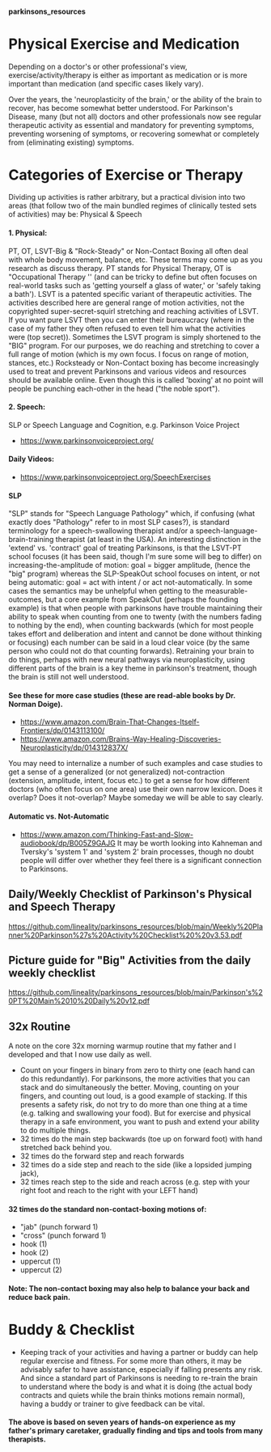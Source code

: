 #### parkinsons_resources

# Physical Exercise and Medication
Depending on a doctor's or other professional's view, exercise/activity/therapy is either as important as medication or is more important than medication (and specific cases likely vary). 

Over the years, the 'neuroplasticity of the brain,' or the ability of the brain to recover, has become somewhat better understood. For Parkinson's Disease, many (but not all) doctors and other professionals now see regular therapeutic activity as essential and mandatory for preventing symptoms, preventing worsening of symptoms, or recovering somewhat or completely from (eliminating existing) symptoms. 

# Categories of Exercise or Therapy
Dividing up activities is rather arbitrary, but a practical division into two areas (that follow two of the main bundled regimes of clinically tested sets of activities) may be: Physical & Speech

#### 1. Physical: 
PT, OT, LSVT-Big & "Rock-Steady" or Non-Contact Boxing all often deal with whole body movement, balance, etc. These terms may come up as you research as discuss therapy. 
PT stands for Physical Therapy, OT is "Occupational Therapy '' (and can be tricky to define but often focuses on real-world tasks such as 'getting yourself a glass of water,' or 'safely taking a bath'). LSVT is a patented specific variant of therapeutic activities. The activities described here are general range of motion activities, not the copyrighted super-secret-squirl stretching and reaching activities of LSVT. If you want pure LSVT then you can enter their bureaucracy (where in the case of my father they often refused to even tell him what the activities were (top secret)). Sometimes the LSVT program is simply shortened to the "BIG" program. For our purposes, we do reaching and stretching to cover a full range of motion (which is my own focus. I focus on range of motion, stances, etc.) 
Rocksteady or Non-Contact boxing has become increasingly used to treat and prevent Parkinsons and various videos and resources should be available online. Even though this is called 'boxing' at no point will people be punching each-other in the head ("the noble sport"). 

#### 2. Speech: 
SLP or Speech Language and Cognition, e.g. Parkinson Voice Project
- https://www.parkinsonvoiceproject.org/
#### Daily Videos:
- https://www.parkinsonvoiceproject.org/SpeechExercises

#### SLP
"SLP" stands for "Speech Language Pathology" which, if confusing (what exactly does "Pathology" refer to in most SLP cases?), is standard terminology for a speech-swallowing therapist and/or a speech-language-brain-training therapist (at least in the USA). 
An interesting distinction in the 'extend' vs. 'contract' goal of treating Parkinsons, is that the LSVT-PT school focuses (it has been said, though I'm sure some will beg to differ) on increasing-the-amplitude of motion: goal = bigger amplitude, (hence the "big" program)
whereas the SLP-SpeakOut school focuses on intent, or not being automatic: goal = act with intent / or act not-automatically. 
In some cases the semantics may be unhelpful when getting to the measurable-outcomes, but a core example from SpeakOut (perhaps the founding example) is that when people with parkinsons have trouble maintaining their ability to speak when counting from one to twenty (with the numbers fading to nothing by the end), when counting backwards (which for most people takes effort and deliberation and intent and cannot be done without thinking or focusing) each number can be said in a loud clear voice (by the same person who could not do that counting forwards). Retraining your brain to do things, perhaps with new neural pathways via neuroplasticity, using different parts of the brain is a key theme in parkinson's treatment, though the brain is still not well understood. 

#### See these for more case studies (these are read-able books by Dr. Norman Doige). 
- https://www.amazon.com/Brain-That-Changes-Itself-Frontiers/dp/0143113100/
- https://www.amazon.com/Brains-Way-Healing-Discoveries-Neuroplasticity/dp/014312837X/ 

You may need to internalize a number of such examples and case studies to get a sense of a generalized (or not generalized) not-contraction (extension, amplitude, intent, focus etc.) to get a sense for how different doctors (who often focus on one area) use their own narrow lexicon. Does it overlap? Does it not-overlap? Maybe someday we will be able to say clearly. 

#### Automatic vs. Not-Automatic
- https://www.amazon.com/Thinking-Fast-and-Slow-audiobook/dp/B005Z9GAJG
It may be worth looking into Kahneman and Tversky's 'system 1' and 'system 2' brain processes, though no doubt people will differ over whether they feel there is a significant connection to Parkinsons.   

## Daily/Weekly Checklist of Parkinson's Physical and Speech Therapy 
https://github.com/lineality/parkinsons_resources/blob/main/Weekly%20Planner%20Parkinson%27s%20Activity%20Checklist%20%20v3.53.pdf 

## Picture guide for "Big" Activities from the daily weekly checklist
https://github.com/lineality/parkinsons_resources/blob/main/Parkinson's%20PT%20Main%2010%20Daily%20v12.pdf 

## 32x Routine
A note on the core 32x morning warmup routine that my father and I developed and that I now use daily as well. 
- Count on your fingers in binary from zero to thirty one (each hand can do this redundantly). For parkinsons, the more activities that you can stack and do simultaneously the better. Moving, counting on your fingers, and counting out loud, is a good example of stacking. If this presents a safety risk, do not try to do more than one thing at a time (e.g. talking and swallowing your food). But for exercise and physical therapy in a safe environment, you want to push and extend your ability to do multiple things.
- 32 times do the main step backwards (toe up on forward foot) with hand stretched back behind you.
- 32 times do the forward step and reach forwards
- 32 times do a side step and reach to the side (like a lopsided jumping jack), 
- 32 times reach step to the side and reach across (e.g. step with your right foot and reach to the right with your LEFT hand) 
#### 32 times do the standard non-contact-boxing motions of:
- "jab" (punch forward 1)
- "cross" (punch forward 1)
- hook (1)
- hook (2)
- uppercut (1)
- uppercut (2)
#### Note: The non-contact boxing may also help to balance your back and reduce back pain.  

# Buddy & Checklist
- Keeping track of your activities and having a partner or buddy can help regular exercise and fitness. For some more than others, it may be advisably safer to have assistance, especially if falling presents any risk. And since a standard part of Parkinsons is needing to re-train the brain to understand where the body is and what it is doing (the actual body contracts and quiets while the brain thinks motions remain normal), having a buddy or trainer to give feedback can be vital. 

#### The above is based on seven years of hands-on experience as my father's primary caretaker, gradually finding and tips and tools from many therapists.  

